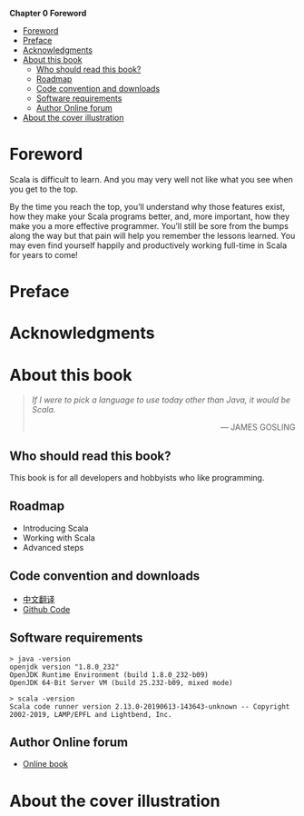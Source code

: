 **Chapter 0 Foreword**


<!-- vim-markdown-toc GFM -->

* [Foreword](#foreword)
* [Preface](#preface)
* [Acknowledgments](#acknowledgments)
* [About this book](#about-this-book)
    * [Who should read this book?](#who-should-read-this-book)
    * [Roadmap](#roadmap)
    * [Code convention and downloads](#code-convention-and-downloads)
    * [Software requirements](#software-requirements)
    * [Author Online forum](#author-online-forum)
* [About the cover illustration](#about-the-cover-illustration)

<!-- vim-markdown-toc -->

# Foreword
Scala is difficult to learn. And you may very well not like what you see when you get to the top.

By the time you reach the top, you’ll understand why those features exist, how they make your Scala programs better, and, more important, how they make you a more effective programmer. You’ll still be sore from the bumps along the way but that pain will help you remember the lessons learned. You may even find yourself happily and productively working full-time in Scala for years to come!

# Preface
# Acknowledgments
# About this book

> *If I were to pick a language to use today other than Java, it would be Scala.*
> <div align="right">— JAMES GOSLING</div>

## Who should read this book?
This book is for all developers and hobbyists who like programming.

## Roadmap

- Introducing Scala
- Working with Scala
- Advanced steps

## Code convention and downloads
- [中文翻译](https://github.com/marinzheng/scala-in-action_ZH_CN)
- [Github Code](https://github.com/nraychaudhuri/scalainaction)

## Software requirements
```
> java -version
openjdk version "1.8.0_232"
OpenJDK Runtime Environment (build 1.8.0_232-b09)
OpenJDK 64-Bit Server VM (build 25.232-b09, mixed mode)
```
```
> scala -version
Scala code runner version 2.13.0-20190613-143643-unknown -- Copyright 2002-2019, LAMP/EPFL and Lightbend, Inc.
```

## Author Online forum
- [Online book](https://www.manning.com/books/scala-in-action)

# About the cover illustration

